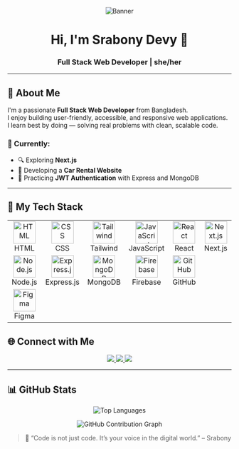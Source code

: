 <!-- Banner Image -->
<p align="center">
  <img src="https://i.postimg.cc/bYVGjvPg/Black-And-Grey-Professional-Technology-Linked-In-Banner.png" alt="Banner" />
</p>

<h1 align="center">Hi, I'm Srabony Devy 👋</h1>
<h3 align="center">Full Stack Web Developer | she/her</h3>

---

## 🧕 About Me

I'm a passionate **Full Stack Web Developer** from Bangladesh.  
I enjoy building user-friendly, accessible, and responsive web applications.  
I learn best by doing — solving real problems with clean, scalable code.

### 🔭 Currently:
- 🔍 Exploring **Next.js**
- 🚗 Developing a **Car Rental  Website**
- 🔐 Practicing **JWT Authentication** with Express and MongoDB

---

## 🚀 My Tech Stack

<table align="center">
  <tr>
    <td align="center" width="120">
      <img src="https://skillicons.dev/icons?i=html" alt="HTML" width="50"/><br/>HTML
    </td>
    <td align="center" width="120">
      <img src="https://skillicons.dev/icons?i=css" alt="CSS" width="50"/><br/>CSS
    </td>
    <td align="center" width="120">
      <img src="https://skillicons.dev/icons?i=tailwind" alt="Tailwind" width="50"/><br/>Tailwind
    </td>
    <td align="center" width="120">
      <img src="https://skillicons.dev/icons?i=js" alt="JavaScript" width="50"/><br/>JavaScript
    </td>
    <td align="center" width="120">
      <img src="https://skillicons.dev/icons?i=react" alt="React" width="50"/><br/>React
    </td>
    <td align="center" width="120">
      <img src="https://skillicons.dev/icons?i=nextjs" alt="Next.js" width="50"/><br/>Next.js
    </td>
  </tr>
  <tr>
    <td align="center" width="120">
      <img src="https://skillicons.dev/icons?i=nodejs" alt="Node.js" width="50"/><br/>Node.js
    </td>
    <td align="center" width="120">
      <img src="https://skillicons.dev/icons?i=express" alt="Express.js" width="50"/><br/>Express.js
    </td>
    <td align="center" width="120">
      <img src="https://skillicons.dev/icons?i=mongodb" alt="MongoDB" width="50"/><br/>MongoDB
    </td>
    <td align="center" width="120">
      <img src="https://skillicons.dev/icons?i=firebase" alt="Firebase" width="50"/><br/>Firebase
    </td>
    <td align="center" width="120">
      <img src="https://skillicons.dev/icons?i=github" alt="GitHub" width="50"/><br/>GitHub
    </td>
  </tr>
  <tr>
    <td align="center" width="120">
      <img src="https://skillicons.dev/icons?i=figma" alt="Figma" width="50"/><br/>Figma
    </td>
    <td colspan="4"></td>
  </tr>
</table>


## 🌐 Connect with Me

<p align="center">
  <a href="srabonydevy@gmail.com" target="_blank">
    <img src="https://img.shields.io/badge/Gmail-D14836?style=for-the-badge&logo=gmail&logoColor=white" />
  </a>
  <a href="https://www.linkedin.com/in/srabony-devy-1479451b9/" target="_blank">
    <img src="https://img.shields.io/badge/LinkedIn-0077B5?style=for-the-badge&logo=linkedin&logoColor=white" />
  </a>
  <a href="https://github.com/DevySrabony" target="_blank">
    <img src="https://img.shields.io/badge/GitHub-181717?style=for-the-badge&logo=github&logoColor=white" />
  </a>
</p>

---
## 📊 GitHub Stats
<p align="center">
  <img src="https://github-readme-stats.vercel.app/api/top-langs/?username=DevySrabony&layout=compact&theme=tokyonight&hide_border=true" alt="Top Languages" />
</p>

<p align="center">
  <img src="https://github-readme-activity-graph.vercel.app/graph?username=DevySrabony&theme=react-dark&hide_border=true&area=true&bg_color=1a1b27" alt="GitHub Contribution Graph" />
</p>


> 💬 “Code is not just code. It’s your voice in the digital world.” – Srabony
